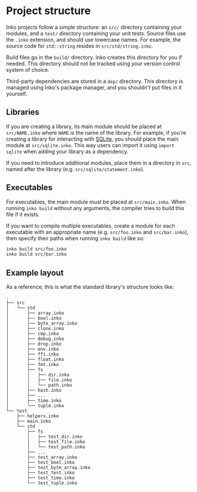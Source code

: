 # Project structure

Inko projects follow a simple structure: an `src/` directory containing your
modules, and a `test/` directory containing your unit tests. Source files use
the `.inko` extension, and should use lowercase names. For example, the source
code for `std::string` resides in `src/std/string.inko`.

Build files go in the `build/` directory. Inko creates this directory for
you if needed. This directory should not be tracked using your version control
system of choice.

Third-party dependencies are stored in a `dep/` directory. This directory is
managed using Inko's package manager, and you shouldn't put files in it
yourself.

## Libraries

If you are creating a library, its main module should be placed at
`src/NAME.inko` where `NAME` is the name of the library. For example, if you're
creating a library for interacting with [SQLite](https://sqlite.org/index.html),
you should place the main module at `src/sqlite.inko`. This way users can import
it using `import sqlite` when adding your library as a dependency.

If you need to introduce additional modules, place them in a directory in `src`,
named after the library (e.g. `src/sqlite/statement.inko`).

## Executables

For executables, the main module must be placed at `src/main.inko`. When running
`inko build` without any arguments, the compiler tries to build this file if it
exists.

If you want to compile multiple executables, create a module for each executable
with an appropriate name (e.g. `src/foo.inko` and `src/bar.inko`), then specify
their paths when running `inko build` like so:

```bash
inko build src/foo.inko
inko build src/bar.inko
```

## Example layout

As a reference, this is what the standard library's structure looks like:

```
.
├── src
│   └── std
│       ├── array.inko
│       ├── bool.inko
│       ├── byte_array.inko
│       ├── clone.inko
│       ├── cmp.inko
│       ├── debug.inko
│       ├── drop.inko
│       ├── env.inko
│       ├── ffi.inko
│       ├── float.inko
│       ├── fmt.inko
│       ├── fs
│       │   ├── dir.inko
│       │   ├── file.inko
│       │   └── path.inko
│       ├── hash.inko
│       ├── ...
│       ├── time.inko
│       └── tuple.inko
└── test
    ├── helpers.inko
    ├── main.inko
    └── std
        ├── fs
        │   ├── test_dir.inko
        │   ├── test_file.inko
        │   └── test_path.inko
        ├── ...
        ├── test_array.inko
        ├── test_bool.inko
        ├── test_byte_array.inko
        ├── test_test.inko
        ├── test_time.inko
        └── test_tuple.inko
```
